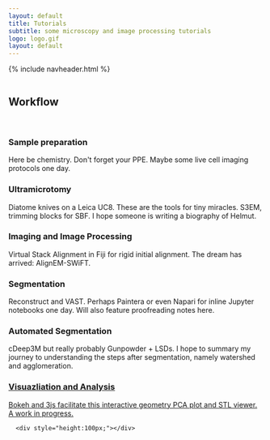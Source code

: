 ```yaml
---
layout: default
title: Tutorials
subtitle: some microscopy and image processing tutorials
logo: logo.gif
layout: default
---
```

{% include navheader.html %}
    <div class="wrapper" style="align-content: center;">
      <h2>Workflow</h2>
      <div class="feature">        
        <div class="feature__item">
          <h3 class="section__title">Sample preparation</h3>
          <p >Here be chemistry. Don't forget your PPE. Maybe some live cell imaging protocols one day. <!-- Aldehyde fixation. Staining with osmium tetroxide, uranyl acetate, Walton's lead aspartate, sodium cacodylate. Solvent dehydration. For structural imaging, epoxy resins to consider: Spurrs, Eponate, Durcupan. Alternatively, AFS for conjugate array tomography or immunogold using acrylic resins. --> </p>
        </div>
        <div class="feature__item">
          <h3 class="section__title">Ultramicrotomy</h3>
          <p>Diatome knives on a Leica UC8. These are the tools for tiny miracles. S3EM, trimming blocks for SBF. I hope someone is writing a biography of Helmut. </p>
        </div>
        <div class="feature__item">
          <h3 class="section__title">Imaging and Image Processing</h3>
          <p>Virtual Stack Alignment in Fiji for rigid initial alignment. The dream has arrived: AlignEM-SWiFT. </p>
        </div>
        <div class="feature__item">
          <h3 class="section__title">Segmentation</h3>
          <p>Reconstruct and VAST. Perhaps Paintera or even Napari for inline Jupyter notebooks one day. Will also feature proofreading notes here. </p>
        </div>
        <div class="feature__item">
          <h3 class="section__title">Automated Segmentation</h3>
          <p>cDeep3M but really probably Gunpowder + LSDs. I hope to summary my journey to understanding the steps after segmentation, namely watershed and agglomeration. </p>
        </div>
        <div class="feature__item"><a href="#">
          <h3 class="section__title">Visuazliation and Analysis</h3>
          <p>Bokeh and 3js facilitate this interactive geometry PCA plot and STL viewer.  A work in progress.</p>
        </a>
      </div>
      </div>

      <div style="height:100px;"></div>
  </body>
</html>